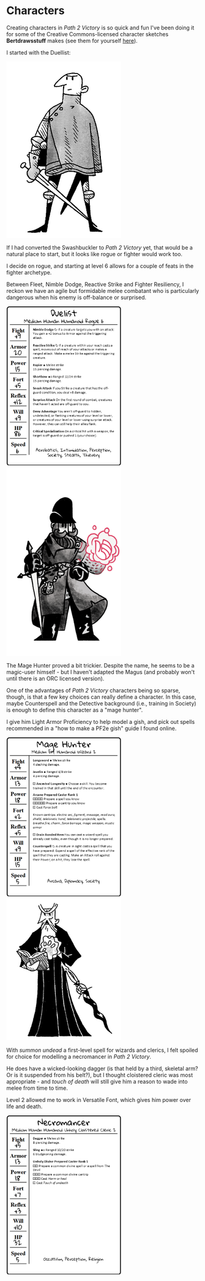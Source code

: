 # Characters

Creating characters in *Path 2 Victory* is so quick and fun I've been doing it for some of the Creative Commons-licensed character sketches **Bertdrawsstuff** makes (see them for yourself [here](https://drive.google.com/drive/folders/1Phlcr2KzSRjWj1Ck1iyiE9EUvUhhVdeE?usp=drive_link)).

I started with the Duellist: 

<img src="Character cards\Duellist.jpg"  style="width: 300px" />

If I had converted the Swashbuckler to *Path 2 Victory* yet, that would be a natural place to start, but it looks like rogue or fighter would work too. 

I decide on rogue, and starting at level 6 allows for a couple of feats in the fighter archetype. 

Between Fleet, Nimble Dodge, Reactive Strike and Fighter Resiliency, I reckon we have an agile but formidable melee combatant who is particularly dangerous when his enemy is off-balance or surprised. 

<img src="Character cards\Duellist2.PNG"  style="width: 300px" />

<img src="Character cards\MageHunter.jpg"  style="width: 300px" />

The Mage Hunter proved a bit trickier. Despite the name, he seems to be a magic-user himself - but I haven't adapted the Magus (and probably won't until there is an ORC licensed version). 

One of the advantages of *Path 2 Victory* characters being so sparse, though, is that a few key choices can really define a character. In this case, maybe Counterspell and the Detective background (i.e., training in Society) is enough to define this character as a "mage hunter". 

I give him Light Armor Proficiency to help model a gish, and pick out spells recommended in a "how to make a PF2e gish" guide I found online. 

<img src="Character cards\MageHunter1.PNG"  style="width: 300px" />

<img src="Character cards\Necromancer.jpg"  style="width: 300px" />

With *summon undead* a first-level spell for wizards and clerics, I felt spoiled for choice for modelling a necromancer in *Path 2 Victory*. 

He does have a wicked-looking dagger (is that held by a third, skeletal arm? Or is it suspended from his belt?), but I thought cloistered cleric was most appropriate - and *touch of death* will still give him a reason to wade into melee from time to time. 

Level 2 allowed me to work in Versatile Font, which gives him power over life and death. 

<img src="Character cards\Necromancer1.PNG"  style="width: 300px" />